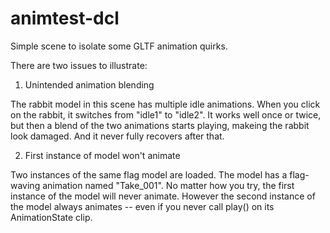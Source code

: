 # animtest-dcl
Simple scene to isolate some GLTF animation quirks.

There are two issues to illustrate:

1. Unintended animation blending

The rabbit model in this scene has multiple idle animations. When you click on the rabbit, it switches from "idle1" to "idle2". It works well once or twice, but then a blend of the two animations starts playing, makeing the rabbit look damaged. And it never fully recovers after that.

2. First instance of model won't animate

Two instances of the same flag model are loaded. The model has a flag-waving animation named "Take_001". No matter how you try, the first instance of the model will never animate. However the second instance of the model always animates -- even if you never call play() on its AnimationState clip.
